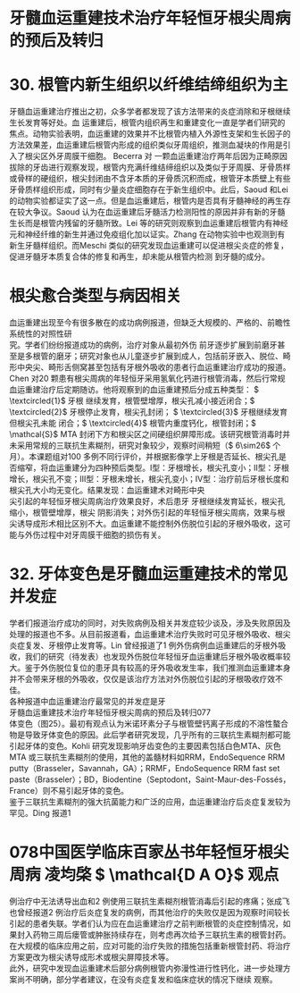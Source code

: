 # 牙髓血运重建技术治疗年轻恒牙根尖周病的预后及转归  
# 30. 根管内新生组织以纤维结缔组织为主  
牙髓血运重建治疗推出之初，众多学者都发现了该方法带来的炎症消除和牙根继续生长发育等好处。血 运重建后，根管内组织再生和重建变化一直是学者们研究的焦点。动物实验表明，血运重建的效果并不比根管内植入外源性支架和生长因子的方法效果差，血运重建后根管内形成的组织类似牙周组织，推测血凝块的作用是引入了根尖区外牙周膜干细胞。 Becerra  对 一颗血运重建治疗两年后因为正畸原因拔除的牙齿进行观察发现，根管内充满纤维结缔组织以及类似于牙周膜、牙骨质样或骨样的硬组织，根尖封闭由不含牙本质的牙骨质沉积而成，根管牙本质壁上有些牙骨质样组织形成，同时有少量炎症细胞存在于新生组织中。此后，Saoud 和Lei 的动物实验都证实了这一点。但是血运重建后，根管内是否具有牙髓神经的再生存在较大争议。Saoud 认为在血运重建后牙髓活力检测阳性的原因并非有新的牙髓生长而是根管内残留的牙髓所致。Lei 等的研究则观察到血运重建后根管内有神经元和神经纤维的新生并通过免疫组化加以证实。Zhang 在动物实验中也观测到有新生牙髓样组织。而Meschi 类似的研究发现血运重建可以促进根尖炎症的修复，促进牙髓牙本质复合体的修复和再生，却未能从根管内检测 到牙髓的成分。  
#  根尖愈合类型与病因相关  
血运重建出现至今有很多散在的成功病例报道，但缺乏大规模的、严格的、前瞻性系统性的对照性研  
究。学者们纷纷报道成功的病例，治疗对象从最初外伤 前牙逐步扩展到前磨牙甚至是多根管的磨牙；研究对象也从儿童逐步扩展到成人，包括前牙嵌入、脱位、畸形中央尖、畸形舌侧窝甚至包括有牙根外吸收的患者行血运重建治疗成功的报道。  
Chen 对20 颗患有根尖周病的年轻恒牙采用氢氧化钙进行根管消毒，然后行常规血运重建治疗后定期随访。他将观察到的血运重建预后分成五种类型： $ \textcircled{1}$     牙根 继续发育，根管壁增厚，根尖孔减小接近闭合；$ \textcircled{2}$    牙根停止发育，根尖孔封闭； $ \textcircled{3}$     牙根继续发育但根尖孔未能 闭合；$ \textcircled{4}$    根管内重度钙化，根管封闭；$ \mathcal{S}$    MTA 封闭下方和根尖区之间硬组织屏障形成。该研究根管消毒时并未采用常规的三联抗生素糊剂，研究对象较少，观察时间稍短（$ 6\sim26$  个月）。本课题组对100 多例不同行评价，并根据影像学上牙根是否延长、根尖孔是否缩窄，将血运重建分为四种预后类型。Ⅰ型：牙根增长，根尖孔变小；Ⅱ型：牙根增长，根尖孔不变；Ⅲ型：牙根未增长，根尖孔变小；Ⅳ型：治疗前后牙根长度和根尖孔大小均无变化。结果发现：血运重建术对畸形中央  
尖引起的年轻恒牙根尖周病治疗效果良好，术后患牙 牙根继续发育延长，根尖孔缩小，根管壁增厚，根尖 阴影消失；对外伤引起的年轻恒牙根尖周病，效果与根尖诱导成形术相比区别不大。血运重建不能控制外伤脱位引起的牙根外吸收，这可能与外伤过程中对牙周膜干细胞的损伤有关。  
# 32. 牙体变色是牙髓血运重建技术的常见并发症  
学者们报道治疗成功的同时，对失败病例及相关并发症较少谈及，涉及失败原因及处理的报道也不多。从目前报道看，血运重建术治疗失败时可见牙根外吸收、根尖炎症复发、牙根停止发育等。Lin 曾经报道了1 例外伤病例血运重建后的牙根外吸收，我们的研究（待发表）也发现外伤脱位年轻恒牙血运重建后牙根外吸收概率较大。鉴于外伤脱位复位的患牙具有较高的牙外吸收发生率，我们推测血运重建本身并不会带来牙根的外吸收，仅仅是该治疗方法对外伤脱位引起的牙根吸收疗效不佳。  
各种报道中血运重建治疗最常见的并发症是牙  
牙髓血运重建技术治疗年轻恒牙根尖周病的预后及转归077  
体变色（图25）。最初有观点认为米诺环素分子与根管壁钙离子形成的不溶性螯合物是导致牙体变色的原因。此后学者研究发现，几乎所有的三联抗生素糊剂都可能引起牙体的变色。Kohli 研究发现影响牙齿变色的主要因素包括白色MTA、灰色MTA 或三联抗生素糊剂的使用，其他的盖髓材料如RRM，EndoSequence RRM putty（Brasseler，Savannah，GA）；RRMF，EndoSequence RRM fast set paste（Brasseler）；BD，Biodentine（Septodont，Saint-Maur-des-Fossés，France）则不易引起牙体的变色。  
鉴于三联抗生素糊剂的强大抗菌能力和广泛的应用，血运重建治疗后炎症复发较为罕见。Ding 报道1  
# 078中国医学临床百家丛书年轻恒牙根尖周病  凌均棨 $ \mathcal{D A O}$    观点  
例治疗中无法诱导出血和2 例使用三联抗生素糊剂根管消毒后引起的疼痛；张成飞也曾经报道2 例治疗后炎症复发的病例，而其他治疗的失败仅是因为观察时间较长引起的患者失联。学者们认为应在血运重建治疗之前判断根管的炎症控制情况，如果封入药物三周后瘘管或肿胀持续存在，则考虑再次给予三联抗生素的根管封药。在大规模的临床应用之前，应对可能的治疗失败的措施包括重新根管封药、将治疗方案更改为根尖诱导成形术或根尖屏障技术等。  
此外，研究中发现血运重建术后部分病例根管内弥漫性进行性钙化，进一步处理方案尚不明确，部分学者建议，在没有炎症复发和临床症状的情况下继续 观察。  
